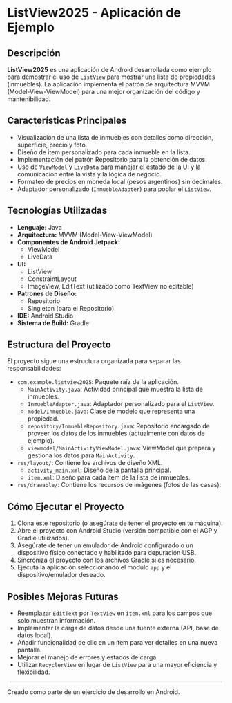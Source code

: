 # ListView2025 - Aplicación de Ejemplo

## Descripción

**ListView2025** es una aplicación de Android desarrollada como ejemplo para demostrar el uso de `ListView` para mostrar una
lista de propiedades (inmuebles). La aplicación implementa el patrón de arquitectura MVVM (Model-View-ViewModel) para una mejor 
organización del código y mantenibilidad.

## Características Principales

*   Visualización de una lista de inmuebles con detalles como dirección, superficie, precio y foto.
*   Diseño de item personalizado para cada inmueble en la lista.
*   Implementación del patrón Repositorio para la obtención de datos.
*   Uso de `ViewModel` y `LiveData` para manejar el estado de la UI y la comunicación entre la vista y la lógica de negocio.
*   Formateo de precios en moneda local (pesos argentinos) sin decimales.
*   Adaptador personalizado (`InmuebleAdapter`) para poblar el `ListView`.

## Tecnologías Utilizadas

*   **Lenguaje:** Java
*   **Arquitectura:** MVVM (Model-View-ViewModel)
*   **Componentes de Android Jetpack:**
    *   ViewModel
    *   LiveData
*   **UI:**
    *   ListView
    *   ConstraintLayout
    *   ImageView, EditText (utilizado como TextView no editable)
*   **Patrones de Diseño:**
    *   Repositorio
    *   Singleton (para el Repositorio)
*   **IDE:** Android Studio
*   **Sistema de Build:** Gradle

## Estructura del Proyecto

El proyecto sigue una estructura organizada para separar las responsabilidades:

*   `com.example.listview2025`: Paquete raíz de la aplicación.
    *   `MainActivity.java`: Actividad principal que muestra la lista de inmuebles.
    *   `InmuebleAdapter.java`: Adaptador personalizado para el `ListView`.
    *   `model/Inmueble.java`: Clase de modelo que representa una propiedad.
    *   `repository/InmuebleRepository.java`: Repositorio encargado de proveer los datos de los inmuebles (actualmente con datos de ejemplo).
    *   `viewmodel/MainActivityViewModel.java`: ViewModel que prepara y gestiona los datos para `MainActivity`.
*   `res/layout/`: Contiene los archivos de diseño XML.
    *   `activity_main.xml`: Diseño de la pantalla principal.
    *   `item.xml`: Diseño para cada ítem de la lista de inmuebles.
*   `res/drawable/`: Contiene los recursos de imágenes (fotos de las casas).

## Cómo Ejecutar el Proyecto

1.  Clona este repositorio (o asegúrate de tener el proyecto en tu máquina).
2.  Abre el proyecto con Android Studio (versión compatible con el AGP y Gradle utilizados).
3.  Asegúrate de tener un emulador de Android configurado o un dispositivo físico conectado y habilitado para depuración USB.
4.  Sincroniza el proyecto con los archivos Gradle si es necesario.
5.  Ejecuta la aplicación seleccionando el módulo `app` y el dispositivo/emulador deseado.

## Posibles Mejoras Futuras

*   Reemplazar `EditText` por `TextView` en `item.xml` para los campos que solo muestran información.
*   Implementar la carga de datos desde una fuente externa (API, base de datos local).
*   Añadir funcionalidad de clic en un ítem para ver detalles en una nueva pantalla.
*   Mejorar el manejo de errores y estados de carga.
*   Utilizar `RecyclerView` en lugar de `ListView` para una mayor eficiencia y flexibilidad.

---
Creado como parte de un ejercicio de desarrollo en Android.
